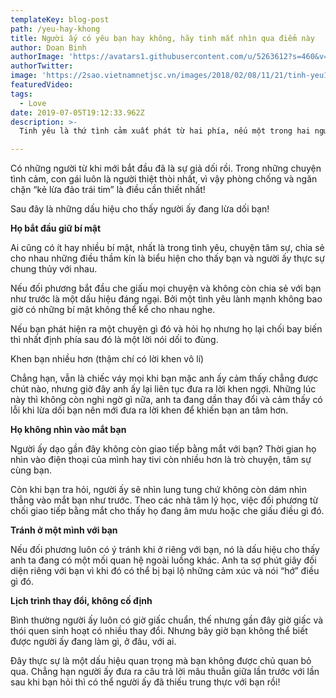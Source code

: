```yaml
---
templateKey: blog-post
path: /yeu-hay-khong
title: Người ấy có yêu bạn hay không, hãy tinh mắt nhìn qua điểm này
author: Doan Binh
authorImage: 'https://avatars1.githubusercontent.com/u/5263612?s=460&v=4'
authorTwitter: 
image: 'https://2sao.vietnamnetjsc.vn/images/2018/02/08/11/21/tinh-yeu1.jpg'
featuredVideo: 
tags:
  - Love
date: 2019-07-05T19:12:33.962Z
description: >-
  Tinh yêu là thứ tình cảm xuất phát từ hai phía, nếu một trong hai người có sự giả dối không sớm thì muộn có ngày tình cảm sẽ đổ vỡ ngay.

---
```


Có những người từ khi mới bắt đầu đã là sự giả dối rồi. Trong những chuyện tình cảm, con gái luôn là người thiệt thòi nhất, vì vậy phòng chống và ngăn chặn “kẻ lừa đảo trái tim” là điều cần thiết nhất!

Sau đây là những dấu hiệu cho thấy người ấy đang lừa dối bạn!

**Họ bắt đầu giữ bí mật**

Ai cũng có ít hay nhiều bí mật, nhất là trong tình yêu, chuyện tâm sự, chia sẻ cho nhau những điều thầm kín là biểu hiện cho thấy bạn và người ấy thực sự chung thủy với nhau.

Nếu đối phương bắt đầu che giấu mọi chuyện và không còn chia sẻ với bạn như trước là một dấu hiệu đáng ngại. Bởi một tình yêu lành mạnh không bao giờ có những bí mật không thể kể cho nhau nghe.

Nếu bạn phát hiện ra một chuyện gì đó và hỏi họ nhưng họ lại chối bay biến thì nhất định phía sau đó là một lời nói dối to đùng.

Khen bạn nhiều hơn (thậm chí có lời khen vô lí)

Chẳng hạn, vẫn là chiếc váy mọi khi bạn mặc anh ấy cảm thấy chẳng được chút nào, nhưng giờ đây anh ấy lại liên tục đưa ra lời khen ngợi. Những lúc này thì không còn nghi ngờ gì nữa, anh ta đang dần thay đổi và cảm thấy có lỗi khi lừa dối bạn nên mới đưa ra lời khen để khiến bạn an tâm hơn.

**Họ không nhìn vào mắt bạn**

Người ấy dạo gần đây không còn giao tiếp bằng mắt với bạn? Thời gian họ nhìn vào điện thoại của mình hay tivi còn nhiều hơn là trò chuyện, tâm sự cùng bạn.

Còn khi bạn tra hỏi, người ấy sẽ nhìn lung tung chứ không còn dám nhìn thẳng vào mắt bạn như trước. Theo các nhà tâm lý học, việc đối phương từ chối giao tiếp bằng mắt cho thấy họ đang âm mưu hoặc che giấu điều gì đó.

**Tránh ở một mình với bạn**

Nếu đối phương luôn có ý tránh khi ở riêng với bạn, nó là dấu hiệu cho thấy anh ta đang có một mối quan hệ ngoài luồng khác. Anh ta sợ phút giây đối diện riêng với bạn vì khi đó có thể bị bại lộ những cảm xúc và nói “hớ” điều gì đó.

**Lịch trình thay đổi, không cố định**

Bình thường người ấy luôn có giờ giấc chuẩn, thế nhưng gần đây giờ giấc và thói quen sinh hoạt có nhiều thay đổi. Nhưng bây giờ bạn không thể biết được người ấy đang làm gì, ở đâu, với ai.

Đây thực sự là một dấu hiệu quan trọng mà bạn không được chủ quan bỏ qua. Chẳng hạn người ấy đưa ra câu trả lời mâu thuẫn giữa lần trước với lần sau khi bạn hỏi thì có thể người ấy đã thiếu trung thực với bạn rồi!